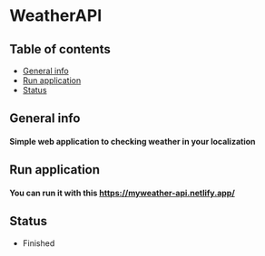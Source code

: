 # WeatherAPI

## Table of contents
* [General info](#general-info)
* [Run application](#run-application)
* [Status](#status)

## General info
#### Simple web application to checking weather in your localization

## Run application
#### You can run it with this https://myweather-api.netlify.app/

## Status
- Finished
